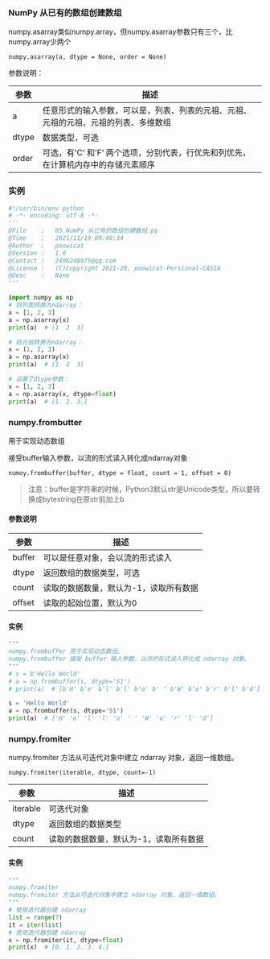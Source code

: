 ### NumPy 从已有的数组创建数组

numpy.asarray类似numpy.array，但numpy.asarray参数只有三个，比numpy.array少两个

`numpy.asarray(a, dtype = None, order = None)`

参数说明：

| 参数  | 描述                                                         |
| ----- | ------------------------------------------------------------ |
| a     | 任意形式的输入参数，可以是，列表、列表的元祖、元祖、元祖的元祖、元祖的列表、多维数组 |
| dtype | 数据类型，可选                                               |
| order | 可选，有’C‘ 和’F‘ 两个选项，分别代表，行优先和列优先，在计算机内存中的存储元素顺序 |



### 实例

```python
#!/usr/bin/env python
# -*- encoding: utf-8 -*-
'''
@File    :   05.NumPy 从已有的数组创建数组.py
@Time    :   2021/11/19 09:49:34
@Author  :   poowicat 
@Version :   1.0
@Contact :   2496248975@qq.com
@License :   (C)Copyright 2021-20, poowicat-Persional-CASIA
@Desc    :   None
'''

import numpy as np
# 将列表转换为ndarray：
x = [1, 2, 3]
a = np.asarray(x)
print(a)  # [1  2  3]

# 将元祖转换为ndarray：
x = (1, 2, 3)
a = np.asarray(x)
print(a)  # [1  2  3]

# 设置了dtype参数：
x = [1, 2, 3]
a = np.asarray(x, dtype=float)
print(a)  # [1. 2. 3.]


```



### numpy.frombutter

用于实现动态数组

接受buffer输入参数，以流的形式读入转化成ndarray对象

`numoy.frombuffer(buffer, dtype = float, count = 1, offset = 0)`

> 注意：buffer是字符串的时候，Python3默认str是Unicode类型，所以要转换成bytestring在原str前加上b

#### 参数说明

| 参数   | 描述                                   |
| ------ | -------------------------------------- |
| buffer | 可以是任意对象，会以流的形式读入       |
| dtype  | 返回数组的数据类型，可选               |
| count  | 读取的数据数量，默认为-1，读取所有数据 |
| offset | 读取的起始位置，默认为0                |

#### 实例

```python
"""
numpy.frombuffer 用于实现动态数组。
numpy.frombuffer 接受 buffer 输入参数，以流的形式读入转化成 ndarray 对象。
"""
# s = b'Hello World'
# a = np.frombuffer(s, dtype='S1')
# print(a)  # [b'H' b'e' b'l' b'l' b'o' b' ' b'W' b'o' b'r' b'l' b'd']

s = 'Hello World'
a = np.frombuffer(s, dtype='S1')
print(a)  # ['H' 'e' 'l' 'l' 'o' ' ' 'W' 'o' 'r' 'l' 'd']	
```



### numpy.fromiter

numpy.fromiter 方法从可迭代对象中建立 ndarray 对象，返回一维数组。

`numpy.fromiter(iterable, dtype, count=-1)`

| 参数     | 描述                                   |
| -------- | -------------------------------------- |
| iterable | 可迭代对象                             |
| dtype    | 返回数组的数据类型                     |
| count    | 读取的数据数量，默认为-1，读取所有数据 |

#### 实例

```Python
"""
numpy.fromiter
numpy.fromiter 方法从可迭代对象中建立 ndarray 对象，返回一维数组。
"""
# 使用迭代器创建 ndarray
list = range(7)
it = iter(list)
# 使用迭代器创建 ndarray
x = np.fromiter(it, dtype=float)
print(x)  # [0. 1. 2. 3. 4.]
```



